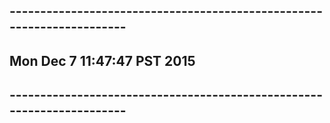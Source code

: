 ## ----------------------------------------------------------------------
## Mon Dec  7 11:47:47 PST 2015
## ----------------------------------------------------------------------
